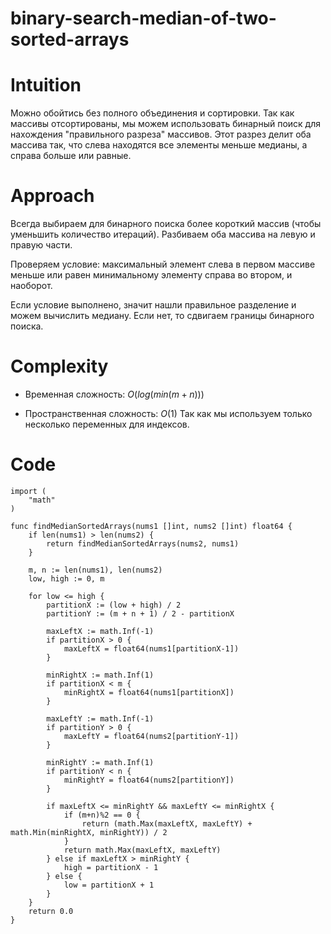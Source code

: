 # binary-search-median-of-two-sorted-arrays

# Intuition
Можно обойтись без полного объединения и сортировки. Так как массивы отсортированы, мы можем использовать бинарный поиск для нахождения "правильного разреза" массивов. Этот разрез делит оба массива так, что слева находятся все элементы меньше медианы, а справа больше или равные.

# Approach
Всегда выбираем для бинарного поиска более короткий массив (чтобы уменьшить количество итераций). Разбиваем оба массива на левую и правую части.

Проверяем условие:
максимальный элемент слева в первом массиве меньше или равен минимальному элементу справа во втором, и наоборот.

Если условие выполнено, значит нашли правильное разделение и можем вычислить медиану. Если нет, то сдвигаем границы бинарного поиска.

# Complexity
- Временная сложность: $O(log(min(m+n)))$

- Пространственная сложность: $O(1)$
Так как мы используем только несколько переменных для индексов.

# Code
```golang []
import (
	"math"
)

func findMedianSortedArrays(nums1 []int, nums2 []int) float64 {
	if len(nums1) > len(nums2) {
		return findMedianSortedArrays(nums2, nums1)
	}

	m, n := len(nums1), len(nums2)
	low, high := 0, m

	for low <= high {
		partitionX := (low + high) / 2
		partitionY := (m + n + 1) / 2 - partitionX

		maxLeftX := math.Inf(-1)
		if partitionX > 0 {
			maxLeftX = float64(nums1[partitionX-1])
		}

		minRightX := math.Inf(1)
		if partitionX < m {
			minRightX = float64(nums1[partitionX])
		}

		maxLeftY := math.Inf(-1)
		if partitionY > 0 {
			maxLeftY = float64(nums2[partitionY-1])
		}

		minRightY := math.Inf(1)
		if partitionY < n {
			minRightY = float64(nums2[partitionY])
		}

		if maxLeftX <= minRightY && maxLeftY <= minRightX {
			if (m+n)%2 == 0 {
				return (math.Max(maxLeftX, maxLeftY) + math.Min(minRightX, minRightY)) / 2
			}
			return math.Max(maxLeftX, maxLeftY)
		} else if maxLeftX > minRightY {
			high = partitionX - 1
		} else {
			low = partitionX + 1
		}
	}
	return 0.0
}

```
